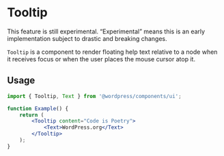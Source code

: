 # Tooltip

<div class="callout callout-alert">
This feature is still experimental. “Experimental” means this is an early implementation subject to drastic and breaking changes.
</div>

`Tooltip` is a component to render floating help text relative to a node when it receives focus or when the user places the mouse cursor atop it.

## Usage

```jsx
import { Tooltip, Text } from '@wordpress/components/ui';

function Example() {
	return (
		<Tooltip content="Code is Poetry">
			<Text>WordPress.org</Text>
		</Tooltip>
	);
}
```

